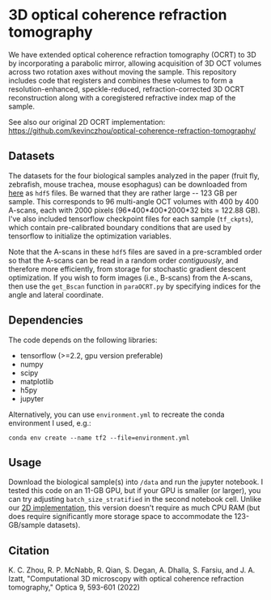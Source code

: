 # 3D optical coherence refraction tomography
We have extended optical coherence refraction tomography (OCRT) to 3D by incorporating a parabolic mirror, allowing acquisition of 3D OCT volumes across two rotation axes without moving the sample. This repository includes code that registers and combines these volumes to form a resolution-enhanced, speckle-reduced, refraction-corrected 3D OCRT reconstruction along with a coregistered refractive index map of the sample.

See also our original 2D OCRT implementation: https://github.com/kevinczhou/optical-coherence-refraction-tomography/

## Datasets
The datasets for the four biological samples analyzed in the paper (fruit fly, zebrafish, mouse trachea, mouse esophagus) can be downloaded from [here](https://doi.org/10.7924/r46h4pk10) as `hdf5` files. Be warned that they are rather large -- 123 GB per sample. This corresponds to 96 multi-angle OCT volumes with 400 by 400 A-scans, each with 2000 pixels (96\*400\*400\*2000\*32 bits = 122.88 GB). I've also included tensorflow checkpoint files for each sample (`tf_ckpts`), which contain pre-calibrated boundary conditions that are used by tensorflow to initialize the optimization variables.

Note that the A-scans in these `hdf5` files are saved in a pre-scrambled order so that the A-scans can be read in a random order *contiguously*, and therefore more efficiently, from storage for stochastic gradient descent optimization. If you wish to form images (i.e., B-scans) from the A-scans, then use the `get_Bscan` function in `paraOCRT.py` by specifying indices for the angle and lateral coordinate.

## Dependencies
The code depends on the following libraries:
- tensorflow (>=2.2, gpu version preferable)
- numpy
- scipy
- matplotlib
- h5py
- jupyter

Alternatively, you can use `environment.yml` to recreate the conda environment I used, e.g.:

    conda env create --name tf2 --file=environment.yml

## Usage
Download the biological sample(s) into `/data` and run the jupyter notebook. I tested this code on an 11-GB GPU, but if your GPU is smaller (or larger), you can try adjusting `batch_size_stratified` in the second notebook cell. Unlike our [2D implementation](https://github.com/kevinczhou/optical-coherence-refraction-tomography/), this version doesn't require as much CPU RAM (but does require significantly more storage space to accommodate the 123-GB/sample datasets).

## Citation
K. C. Zhou, R. P. McNabb, R. Qian, S. Degan, A. Dhalla, S. Farsiu, and J. A. Izatt, "Computational 3D microscopy with optical coherence refraction tomography," Optica 9, 593-601 (2022)
